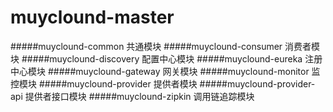 # muyclound-master

  #####muyclound-common	共通模块
  #####muyclound-consumer	消费者模块
  #####muyclound-discovery	配置中心模块
  #####muyclound-eureka	注册中心模块
  #####muyclound-gateway	网关模块
  #####muyclound-monitor	监控模块
  #####muyclound-provider	提供者模块
  #####muyclound-provider-api	提供者接口模块
  #####muyclound-zipkin	调用链追踪模块